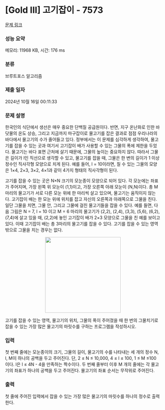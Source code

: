 # [Gold III] 고기잡이 - 7573 

[문제 링크](https://www.acmicpc.net/problem/7573) 

### 성능 요약

메모리: 11968 KB, 시간: 176 ms

### 분류

브루트포스 알고리즘

### 제출 일자

2024년 10월 16일 00:11:33

### 문제 설명

<p>한국인의 식단에서 생선은 매우 중요한 단백질 공급원이다. 반면, 지구 온난화로 인한 바닷물의 온도 상승, 그리고 지금까지 마구잡이로 물고기를 잡은 결과로 점점 우리나라의 바다에서 물고기의 수가 줄어들고 있다. 정부에서는 이 문제를 심각하게 생각하여, 물고기를 잡을 수 있는 곳과 여기서 고기잡이 배가 사용할 수 있는 그물의 폭에 제한을 두었다. 물고기는 바다 표면 근처에 살기 때문에, 그물의 높이는 중요하지 않다. 따라서 그물은 길이가 l인 직선으로 생각할 수 있고, 물고기를 잡을 때, 그물은 한 변의 길이가 1 이상 정수인 직사각형 모양으로 치게 된다. 예를 들어, l = 10이라면, 칠 수 있는 그물의 모양은 1×4, 2×3, 3×2, 4×1과 같이 4가지 형태의 직사각형이 된다. </p>

<p>고기를 잡을 수 있는 곳은 N×N 크기의 모눈종이 모양으로 되어 있다. 각 모눈에는 좌표가 주어지며, 가장 왼쪽 위 모눈이 (1,1)이고, 가장 오른쪽 아래 모눈이 (N,N)이다. 총 M 마리의 물고기가 서로 다른 모눈 위에 한 마리씩 살고 있으며, 물고기는 움직이지 않는다. 고기잡이 배는 한 모눈 위에 위치를 잡고 자신의 오른쪽과 아래쪽으로 그물을 친다. 일단 그물을 치면, 그물 안, 그리고 그물에 걸친 물고기들을 잡을 수 있다. 예를 들면, 다음 그림은 N = 7, l = 10 이고 M = 6 마리의 물고기가 (2,2), (2,4), (3,3), (5,6), (6,2), (7,4)에 살고 있을 때, (2,2)에 놓인 고기잡이 배가 2×3 모양으로 그물을 친 예를 보이고 있다. 이때 고기잡이 배는 총 3마리의 물고기를 잡을 수 있다. 고기를 잡을 수 있는 영역 밖으로 그물을 치는 경우는 없다.</p>

<p style="text-align: center;"><img alt="" src="https://upload.acmicpc.net/b198ba72-f675-4909-8dd1-f7bc302b15cf/-/preview/" style="width: 245px; height: 246px;"></p>

<p>고기를 잡을 수 있는 영역, 물고기의 위치, 그물의 폭이 주어졌을 때 한 번의 그물치기로 잡을 수 있는 가장 많은 물고기의 마릿수를 구하는 프로그램을 작성하시오.</p>

### 입력 

 <p>첫 번째 줄에는 모눈종이의 크기, 그물의 길이, 물고기의 수를 나타내는 세 개의 정수 N, l, M이 하나의 공백을 두고 주어진다. 단, 2 ≤ N ≤ 10,000, 4 ≤ l ≤ 100, 1 ≤ M ≤100 이다. l은 l ≤ 4N - 4을 만족하는 짝수이다. 두 번째 줄부터 이후 M 개의 줄에는 각 물고기의 좌표가 하나의 공백을 두고 주어진다. 물고기의 좌표 순서는 무작위로 주어진다.</p>

### 출력 

 <p>첫 줄에 주어진 입력에서 잡을 수 있는 가장 많은 물고기의 마릿수를 하나의 정수로 출력한다.</p>

